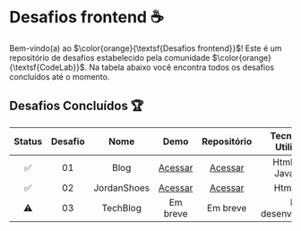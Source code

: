 # Desafios frontend ☕

Bem-vindo(a) ao $\color{orange}{\textsf{Desafios frontend}}$! Este é um repositório de desafios estabelecido pela comunidade $\color{orange}{\textsf{CodeLab}}$.
Na tabela abaixo você encontra todos os desafios concluídos até o momento.

## Desafios Concluídos 🏆

| Status | Desafio | Nome       | Demo                                            | Repositório                                                             | Tecnologias Utilizadas           |
| :----: | :-----: | :--------: | :---------------------------------------------: | :--------------------------------------------------------------------: | :------------------------------: |
|   ✅   |   01    | Blog       | [Acessar](https://desafio-iurecode-01.vercel.app/) | [Acessar](https://github.com/LandGabriel/Desafios-CodeLab/tree/main/Desafio-01) | Html, Css e JavaScript |
|   ✅   |   02    | JordanShoes| [Acessar](https://desafio-iurecode-02-jordan.vercel.app/) | [Acessar](https://github.com/LandGabriel/Desafios-CodeLab/tree/main/Desafio-02) | Html e Css |
|   ⚠️   |   03    | TechBlog   | Em breve                                       | Em breve                                                               | Em desenvolvimento                         |
